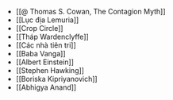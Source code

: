 - [[@ Thomas S. Cowan, The Contagion Myth]]
- [[Lục địa Lemuria]]
- [[Crop Circle]]
- [[Tháp Wardenclyffe]]
- [[Các nhà tiên tri]]
- [[Baba Vanga]]
- [[Albert Einstein]]
- [[Stephen Hawking]]
- [[Boriska Kipriyanovich]]
- [[Abhigya Anand]]
